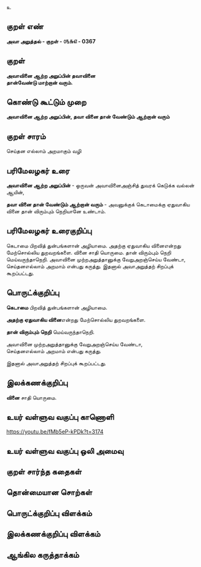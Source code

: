 உ

## குறள் எண் 

**அவா அறுத்தல் - குறள் - ௦௩௬௭ - 0367**  

## குறள் 

**அவாவினை ஆற்ற அறுப்பின் தவாவினை  
தான்வேண்டு மாற்றான் வரும்.**

## கொண்டு கூட்டும் முறை

**அவாவினை ஆற்ற அறுப்பின், தவா வினை தான் வேண்டும் ஆற்றான் வரும்**

## குறள் சாரம் 

செய்தன எல்லாம் அறமாகும் வழி   

## பரிமேலழகர் உரை

**அவாவினை ஆற்ற அறுப்பின்** - ஒருவன் அவாவினைஅஞ்சித் துவரக் கெடுக்க வல்லன் ஆயின்,  

**தவா வினை தான் வேண்டும் ஆற்றான் வரும்** - அவனுக்குக் கெடாமைக்கு ஏதுவாகிய வினை தான் விரும்பும் நெறியானே உண்டாம்.

## பரிமேலழகர் உரைகுறிப்பு   

கெடாமை பிறவித் துன்பங்களான் அழியாமை. அதற்கு ஏதுவாகிய வினைஎன்றது மேற்சொல்லிய துறவறங்களை. வினை சாதி யொருமை. தான் விரும்பும் நெறி மெய்வருந்தாநெறி. அவாவினை முற்றஅறுத்தானுக்கு வேறுஅறஞ்செய்ய வேண்டா, செய்தனஎல்லாம் அறமாம் என்பது கருத்து. இதனால் அவாஅறுத்தற் சிறப்புக் கூறப்பட்டது.    

## பொருட்க்குறிப்பு 

**கெடாமை** பிறவித் துன்பங்களான் அழியாமை.  

**அதற்கு ஏதுவாகிய வினை**என்றது மேற்சொல்லிய துறவறங்களை.  

**தான் விரும்பும் நெறி** மெய்வருந்தாநெறி.   

அவாவினை முற்றஅறுத்தானுக்கு வேறுஅறஞ்செய்ய வேண்டா,   
செய்தனஎல்லாம் அறமாம் என்பது கருத்து.  

இதனால் அவாஅறுத்தற் சிறப்புக் கூறப்பட்டது.      

## இலக்கணக்குறிப்பு  

**வினை** சாதி யொருமை.    

## உயர் வள்ளுவ வகுப்பு காணொளி

https://youtu.be/fMb5eP-kPDk?t=3174

## உயர் வள்ளுவ வகுப்பு ஒலி அமைவு 

 
## குறள் சார்ந்த கதைகள் 


## தொன்மையான சொற்கள்


## பொருட்க்குறிப்பு விளக்கம்


## இலக்கணக்குறிப்பு விளக்கம்


## ஆங்கில கருத்தாக்கம் 


